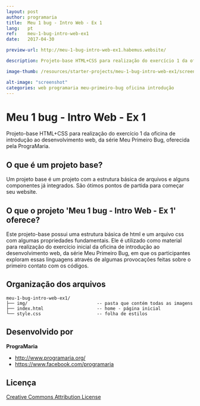 ```yaml
---
layout: post
author: programaria
title:  Meu 1 bug - Intro Web - Ex 1
lang:   pt
ref:    meu-1-bug-intro-web-ex1
date:   2017-04-30

preview-url: http://meu-1-bug-intro-web-ex1.habemus.website/

description: Projeto-base HTML+CSS para realização do exercício 1 da oficina de introdução ao desenvolvimento web, da série 'Meu Primeiro Bug', oferecida pela PrograMaria.

image-thumb: /resources/starter-projects/meu-1-bug-intro-web-ex1/screenshot.png

alt-image: "screenshot"
categories: web programaria meu-primeiro-bug oficina introdução
---
```


# Meu 1 bug - Intro Web - Ex 1

Projeto-base HTML+CSS para realização do exercício 1 da oficina de introdução ao desenvolvimento web, da série Meu Primeiro Bug, oferecida pela PrograMaria.

## O que é um projeto base?

Um projeto base é um projeto com a estrutura básica de arquivos e alguns componentes já integrados. São ótimos pontos de partida para começar seu website.

## O que o projeto 'Meu 1 bug - Intro Web - Ex 1' oferece?

Este projeto-base possui uma estrutura básica de html e um arquivo css com algumas propriedades fundamentais. Ele é utilizado como material para realização do exercício inicial da oficina de introdução ao desenvolvimento web, da série Meu Primeiro Bug, em que os participantes exploram essas linguagens através de algumas provocações feitas sobre o primeiro contato com os códigos.

## Organização dos arquivos

```
meu-1-bug-intro-web-ex1/
├── img/                          -- pasta que contém todas as imagens    
├── index.html                    -- home - página inicial
└── style.css                     -- folha de estilos
```

## Desenvolvido por

**PrograMaria**

- <http://www.programaria.org/>
- <https://www.facebook.com/programaria>

## Licença

[Creative Commons Attribution License](http://creativecommons.org/licenses/by/2.0/)
